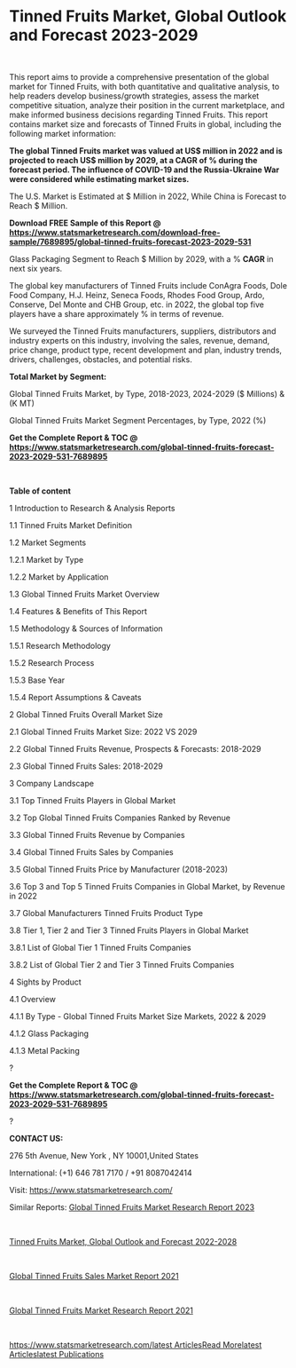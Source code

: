 <h1>Tinned Fruits Market, Global Outlook and Forecast 2023-2029</h1><br/><p>This report aims to provide a comprehensive presentation of the global market for Tinned Fruits, with both quantitative and qualitative analysis, to help readers develop business/growth strategies, assess the market competitive situation, analyze their position in the current marketplace, and make informed business decisions regarding Tinned Fruits. This report contains market size and forecasts of Tinned Fruits in global, including the following market information:</p>
 
 
 
 <p><strong>The global Tinned Fruits market was valued at US$ million in 2022 and is projected to reach US$ million by 2029, at a <strong>CAGR</strong> of % during the forecast period. The influence of COVID-19 and the Russia-Ukraine War were considered while estimating market sizes.</strong></p>
 
 
 
 <p>The U.S. Market is Estimated at $ Million in 2022, While China is Forecast to Reach $ Million.</p>
 
 
 
 <p><strong>Download FREE Sample of this Report @ <a href="https://www.statsmarketresearch.com/download-free-sample/7689895/global-tinned-fruits-forecast-2023-2029-531">https://www.statsmarketresearch.com/download-free-sample/7689895/global-tinned-fruits-forecast-2023-2029-531</a></strong></p>
 
 
 
 <p>Glass Packaging Segment to Reach $ Million by 2029, with a % <strong>CAGR</strong> in next six years.</p>
 
 
 
 <p>The global key manufacturers of Tinned Fruits include ConAgra Foods, Dole Food Company, H.J. Heinz, Seneca Foods, Rhodes Food Group, Ardo, Conserve, Del Monte and CHB Group, etc. in 2022, the global top five players have a share approximately % in terms of revenue.</p>
 
 
 
 <p>We surveyed the Tinned Fruits manufacturers, suppliers, distributors and industry experts on this industry, involving the sales, revenue, demand, price change, product type, recent development and plan, industry trends, drivers, challenges, obstacles, and potential risks.</p>
 
 
 
 <p><strong>Total Market by Segment:</strong></p>
 
 
 
 <p>Global Tinned Fruits Market, by Type, 2018-2023, 2024-2029 ($ Millions) & (K MT)</p>
 
 
 
 <p>Global Tinned Fruits Market Segment Percentages, by Type, 2022 (%)</p>
 
 
 
 <div><b>Get the Complete Report & TOC @ <a href="https://www.statsmarketresearch.com/global-tinned-fruits-forecast-2023-2029-531-7689895">https://www.statsmarketresearch.com/global-tinned-fruits-forecast-2023-2029-531-7689895</a></b></div>
 
 
 
 <p><br />
 
 <b>Table of content</b></p>
 
 
 
 <p>1 Introduction to Research & Analysis Reports<br />
 
 1.1 Tinned Fruits Market Definition<br />
 
 1.2 Market Segments<br />
 
 1.2.1 Market by Type<br />
 
 1.2.2 Market by Application<br />
 
 1.3 Global Tinned Fruits Market Overview<br />
 
 1.4 Features & Benefits of This Report<br />
 
 1.5 Methodology & Sources of Information<br />
 
 1.5.1 Research Methodology<br />
 
 1.5.2 Research Process<br />
 
 1.5.3 Base Year<br />
 
 1.5.4 Report Assumptions & Caveats<br />
 
 2 Global Tinned Fruits Overall Market Size<br />
 
 2.1 Global Tinned Fruits Market Size: 2022 VS 2029<br />
 
 2.2 Global Tinned Fruits Revenue, Prospects & Forecasts: 2018-2029<br />
 
 2.3 Global Tinned Fruits Sales: 2018-2029<br />
 
 3 Company Landscape<br />
 
 3.1 Top Tinned Fruits Players in Global Market<br />
 
 3.2 Top Global Tinned Fruits Companies Ranked by Revenue<br />
 
 3.3 Global Tinned Fruits Revenue by Companies<br />
 
 3.4 Global Tinned Fruits Sales by Companies<br />
 
 3.5 Global Tinned Fruits Price by Manufacturer (2018-2023)<br />
 
 3.6 Top 3 and Top 5 Tinned Fruits Companies in Global Market, by Revenue in 2022<br />
 
 3.7 Global Manufacturers Tinned Fruits Product Type<br />
 
 3.8 Tier 1, Tier 2 and Tier 3 Tinned Fruits Players in Global Market<br />
 
 3.8.1 List of Global Tier 1 Tinned Fruits Companies<br />
 
 3.8.2 List of Global Tier 2 and Tier 3 Tinned Fruits Companies<br />
 
 4 Sights by Product<br />
 
 4.1 Overview<br />
 
 4.1.1 By Type - Global Tinned Fruits Market Size Markets, 2022 & 2029<br />
 
 4.1.2 Glass Packaging<br />
 
 4.1.3 Metal Packing<br />
 
 ? </p>
 
 
 
 <div><b>Get the Complete Report & TOC @ <a href="https://www.statsmarketresearch.com/global-tinned-fruits-forecast-2023-2029-531-7689895">https://www.statsmarketresearch.com/global-tinned-fruits-forecast-2023-2029-531-7689895</a></b></div>
 
 
 
 <p>? </p>
 
 
 
 <p><b>CONTACT US:</b><br />
 
 276 5th Avenue, New York , NY 10001,United States<br />
 
 International: (+1) 646 781 7170 / +91 8087042414<br />
 
 Visit: <a href="https://www.statsmarketresearch.com/">https://www.statsmarketresearch.com/</a><br />
 
 Similar Reports: <a href="https://www.statsmarketresearch.com/global-tinned-fruits-forecast-2023-2029-531-7689895">Global Tinned Fruits Market Research Report 2023</a><br />
 
 <br />
 
 <a href="https://www.statsmarketresearch.com/global-tinned-fruits-forecast-2023-2029-531-7689895">Tinned Fruits Market, Global Outlook and Forecast 2022-2028</a><br />
 
 <br />
 
 <a href="https://www.statsmarketresearch.com/global-tinned-fruits-forecast-2023-2029-531-7689895">Global Tinned Fruits Sales Market Report 2021</a><br />
 
 <br />
 
 <a href="https://www.statsmarketresearch.com/global-tinned-fruits-forecast-2023-2029-531-7689895">Global Tinned Fruits Market Research Report 2021</a><br />
 
 <br />
 
 <a href="https://gyeongbokgung.com">https://www.statsmarketresearch.com/</a><a href="https://hallyeomaritime.com">latest Articles</a><a href="https://jingwansa.com">Read More</a><a href="https://nguoiviet.jp/">latest Articles</a><a href="https://www.intelmarketresearch.com/">latest Publications</a></p>